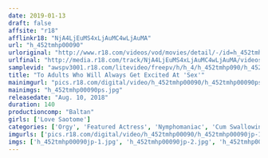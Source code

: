 ```yaml
---
date: 2019-01-13
draft: false
affsite: "r18"
afflinkr18: "NjA4LjEuMS4xLjAuMC4wLjAuMA"
url: "h_452tmhp00090"
urloriginal: "http://www.r18.com/videos/vod/movies/detail/-/id=h_452tmhp00090"
urlfinal: "http://media.r18.com/track/NjA4LjEuMS4xLjAuMC4wLjAuMA/videos/vod/movies/detail/-/id=h_452tmhp00090"
samplevid: "awspv3001.r18.com/litevideo/freepv/h/h_4/h_452tmhp090/h_452tmhp090_dmb_w.mp4"
title: "To Adults Who Will Always Get Excited At 'Sex'"
mainimgurl: "pics.r18.com/digital/video/h_452tmhp00090/h_452tmhp00090ps.jpg"
mainimgs: "h_452tmhp00090ps.jpg"
releasedate: "Aug. 10, 2018"
duration: 140
productioncomp: "Baltan"
girls: ['Love Saotome']
categories: ['Orgy', 'Featured Actress', 'Nymphomaniac', 'Cum Swallowing', 'Facial', 'Hi-Def']
imgurls: ['pics.r18.com/digital/video/h_452tmhp00090/h_452tmhp00090jp-1.jpg', 'pics.r18.com/digital/video/h_452tmhp00090/h_452tmhp00090jp-2.jpg', 'pics.r18.com/digital/video/h_452tmhp00090/h_452tmhp00090jp-3.jpg', 'pics.r18.com/digital/video/h_452tmhp00090/h_452tmhp00090jp-4.jpg', 'pics.r18.com/digital/video/h_452tmhp00090/h_452tmhp00090jp-5.jpg', 'pics.r18.com/digital/video/h_452tmhp00090/h_452tmhp00090jp-6.jpg', 'pics.r18.com/digital/video/h_452tmhp00090/h_452tmhp00090jp-7.jpg', 'pics.r18.com/digital/video/h_452tmhp00090/h_452tmhp00090jp-8.jpg', 'pics.r18.com/digital/video/h_452tmhp00090/h_452tmhp00090jp-9.jpg', 'pics.r18.com/digital/video/h_452tmhp00090/h_452tmhp00090jp-10.jpg', 'pics.r18.com/digital/video/h_452tmhp00090/h_452tmhp00090jp-11.jpg', 'pics.r18.com/digital/video/h_452tmhp00090/h_452tmhp00090jp-12.jpg', 'pics.r18.com/digital/video/h_452tmhp00090/h_452tmhp00090jp-13.jpg', 'pics.r18.com/digital/video/h_452tmhp00090/h_452tmhp00090jp-14.jpg', 'pics.r18.com/digital/video/h_452tmhp00090/h_452tmhp00090jp-15.jpg', 'pics.r18.com/digital/video/h_452tmhp00090/h_452tmhp00090jp-16.jpg', 'pics.r18.com/digital/video/h_452tmhp00090/h_452tmhp00090jp-17.jpg', 'pics.r18.com/digital/video/h_452tmhp00090/h_452tmhp00090jp-18.jpg', 'pics.r18.com/digital/video/h_452tmhp00090/h_452tmhp00090jp-19.jpg', 'pics.r18.com/digital/video/h_452tmhp00090/h_452tmhp00090jp-20.jpg']
imgs: ['h_452tmhp00090jp-1.jpg', 'h_452tmhp00090jp-2.jpg', 'h_452tmhp00090jp-3.jpg', 'h_452tmhp00090jp-4.jpg', 'h_452tmhp00090jp-5.jpg', 'h_452tmhp00090jp-6.jpg', 'h_452tmhp00090jp-7.jpg', 'h_452tmhp00090jp-8.jpg', 'h_452tmhp00090jp-9.jpg', 'h_452tmhp00090jp-10.jpg', 'h_452tmhp00090jp-11.jpg', 'h_452tmhp00090jp-12.jpg', 'h_452tmhp00090jp-13.jpg', 'h_452tmhp00090jp-14.jpg', 'h_452tmhp00090jp-15.jpg', 'h_452tmhp00090jp-16.jpg', 'h_452tmhp00090jp-17.jpg', 'h_452tmhp00090jp-18.jpg', 'h_452tmhp00090jp-19.jpg', 'h_452tmhp00090jp-20.jpg']
---
```

